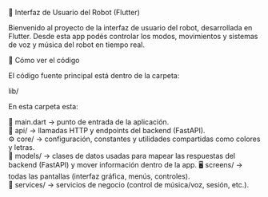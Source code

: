 🤖 Interfaz de Usuario del Robot (Flutter)

Bienvenido al proyecto de la interfaz de usuario del robot, desarrollada en Flutter.
Desde esta app podés controlar los modos, movimientos y sistemas de voz y música del robot en tiempo real.

🚀 Cómo ver el código

El código fuente principal está dentro de la carpeta:

lib/

En esta carpeta esta:

🧭 main.dart → punto de entrada de la aplicación.  
📡 api/ → llamadas HTTP y endpoints del backend (FastAPI).  
⚙️ core/ → configuración, constantes y utilidades compartidas como colores y letras.  
🧩 models/ → clases de datos usadas para mapear las respuestas del backend (FastAPI) y mover información dentro de la app. 
🖥️ screens/ → todas las pantallas (interfaz gráfica, menús, controles).  
🔧 services/ → servicios de negocio (control de música/voz, sesión, etc.).
